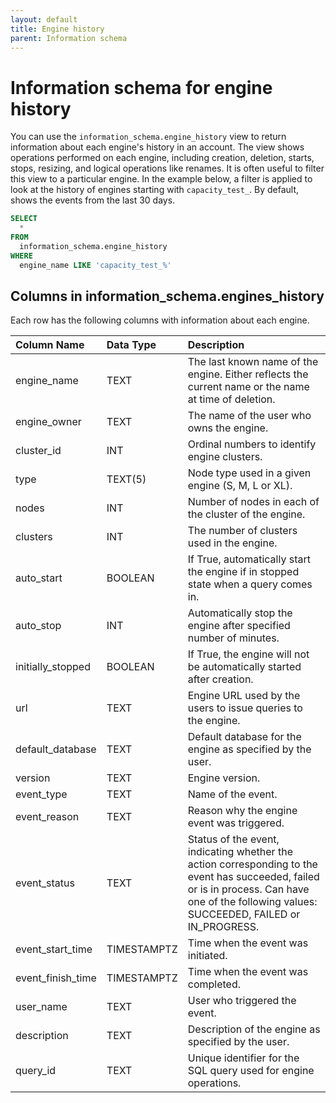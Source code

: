 ```yaml
---
layout: default
title: Engine history
parent: Information schema
---
```


# Information schema for engine history

You can use the `information_schema.engine_history` view to return information about each engine's history in an account. The view shows operations performed on each engine, including creation, deletion, starts, stops, resizing, and logical operations like renames. It is often useful to filter this view to a particular engine. In the example below, a filter is applied to look at the history of engines starting with `capacity_test_`. By default, shows the events from the last 30 days.

```sql
SELECT
  *
FROM
  information_schema.engine_history
WHERE
  engine_name LIKE 'capacity_test_%'
```

## Columns in information_schema.engines_history

Each row has the following columns with information about each engine.

| Column Name                 | Data Type   | Description |
| :---------------------------| :-----------| :-----------|
| engine_name                 | TEXT        | The last known name of the engine. Either reflects the current name or the name at time of deletion. |
| engine_owner                | TEXT        | The name of the user who owns the engine. |
| cluster_id                  | INT         | Ordinal numbers to identify engine clusters. |
| type                        | TEXT(5)     | Node type used in a given engine (S, M, L or XL). |
| nodes                       | INT         | Number of nodes in each of the cluster of the engine. |
| clusters                    | INT         | The number of clusters used in the engine. |
| auto_start                  | BOOLEAN     | If True, automatically start the engine if in stopped state when a query comes in. |
| auto_stop                   | INT         | Automatically stop the engine after specified number of minutes. |
| initially_stopped           | BOOLEAN     | If True, the engine will not be automatically started after creation. |
| url                         | TEXT        | Engine URL used by the users to issue queries to the engine. |
| default_database            | TEXT        | Default database for the engine as specified by the user. |
| version                     | TEXT        | Engine version. |
| event_type                  | TEXT        | Name of the event. |
| event_reason                | TEXT        | Reason why the engine event was triggered. |
| event_status                | TEXT        | Status of the event, indicating whether the action corresponding to the event has succeeded, failed or is in process. Can have one of the following values: SUCCEEDED, FAILED or IN_PROGRESS. |
| event_start_time            | TIMESTAMPTZ | Time when the event was initiated. |
| event_finish_time           | TIMESTAMPTZ | Time when the event was completed. |
| user_name                   | TEXT        | User who triggered the event. |
| description                 | TEXT        | Description of the engine as specified by the user. |
| query_id                    | TEXT        | Unique identifier for the SQL query used for engine operations. |
